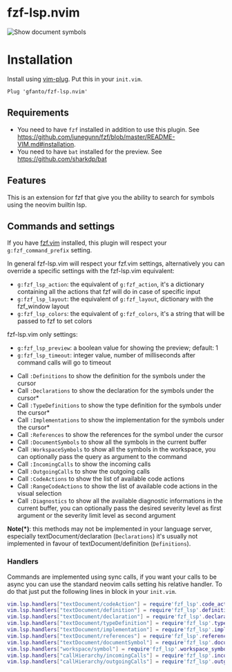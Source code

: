 # fzf-lsp.nvim

![Show document symbols](https://raw.githubusercontent.com/gfanto/fzf-lsp.nvim/main/.github/images/document-symbol-example-multi.gif)

# Installation

Install using [vim-plug](https://github.com/junegunn/vim-plug).
Put this in your `init.vim`.

```vim
Plug 'gfanto/fzf-lsp.nvim'
```

## Requirements

* You need to have `fzf` installed in addition to use this plugin. See <https://github.com/junegunn/fzf/blob/master/README-VIM.md#installation>.
* You need to have `bat` installed for the preview. See <https://github.com/sharkdp/bat>

## Features

This is an extension for fzf that give you the ability to search for symbols
using the neovim builtin lsp.

## Commands and settings

If you have [fzf.vim](https://github.com/junegunn/fzf.vim) installed,
this plugin will respect your `g:fzf_command_prefix` setting.

In general fzf-lsp.vim will respect your fzf.vim settings, alternatively you can override a specific settings with the fzf-lsp.vim equivalent:
* `g:fzf_lsp_action`: the equivalent of `g:fzf_action`, it's a dictionary containing all the actions that fzf will do in case of specific input
* `g:fzf_lsp_layout`: the equivalent of `g:fzf_layout`, dictionary with the fzf_window layout
* `g:fzf_lsp_colors`: the equivalent of `g:fzf_colors`, it's a string that will be passed to fzf to set colors

fzf-lsp.vim only settings:
* `g:fzf_lsp_preview`: a boolean value for showing the preview; default: 1
* `g:fzf_lsp_timeout`: integer value, number of milliseconds after command calls will go to timeout

- Call `:Definitions` to show the definition for the symbols under the cursor
- Call `:Declarations` to show the declaration for the symbols under the cursor\*
- Call `:TypeDefinitions` to show the type definition for the symbols under the cursor\*
- Call `:Implementations` to show the implementation for the symbols under the cursor\*
- Call `:References` to show the references for the symbol under the cursor
- Call `:DocumentSymbols` to show all the symbols in the current buffer
- Call `:WorkspaceSymbols` to show all the symbols in the workspace, you can optionally pass the query as argument to the command
- Call `:IncomingCalls` to show the incoming calls
- Call `:OutgoingCalls` to show the outgoing calls
- Call `:CodeActions` to show the list of available code actions
- Call `:RangeCodeActions` to show the list of available code actions in the visual selection
- Call `:Diagnostics` to show all the available diagnostic informations in the current buffer, you can optionally pass the desired severity level as first argument or the severity limit level as second argument

**Note(\*)**: this methods may not be implemented in your language server, especially textDocument/declaration (`Declarations`) it's usually not implemented in favour of textDocument/definition (`Definitions`).

### Handlers

Commands are implemented using sync calls, if you want your calls to be async you can use the standard neovim calls setting his relative handler.
To do that just put the following lines in block in your `init.vim`.

```lua
vim.lsp.handlers["textDocument/codeAction"] = require'fzf_lsp'.code_action_handler
vim.lsp.handlers["textDocument/definition"] = require'fzf_lsp'.definition_handler
vim.lsp.handlers["textDocument/declaration"] = require'fzf_lsp'.declaration_handler
vim.lsp.handlers["textDocument/typeDefinition"] = require'fzf_lsp'.type_definition_handler
vim.lsp.handlers["textDocument/implementation"] = require'fzf_lsp'.implementation_handler
vim.lsp.handlers["textDocument/references"] = require'fzf_lsp'.references_handler
vim.lsp.handlers["textDocument/documentSymbol"] = require'fzf_lsp'.document_symbol_handler
vim.lsp.handlers["workspace/symbol"] = require'fzf_lsp'.workspace_symbol_handler
vim.lsp.handlers["callHierarchy/incomingCalls"] = require'fzf_lsp'.incoming_calls_handler
vim.lsp.handlers["callHierarchy/outgoingCalls"] = require'fzf_lsp'.outgoing_calls_handler
```
